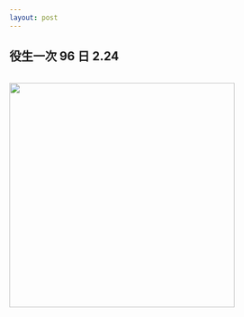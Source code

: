 ```yaml
---
layout: post
---
```


役生一次 96 日 2.24
---

<br>

<img src="{{site.url}}/img/2015-02-14/gp1.png" height="400px">

<br>
